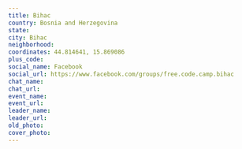 ```yaml
---
title: Bihac
country: Bosnia and Herzegovina
state: 
city: Bihac
neighborhood: 
coordinates: 44.814641, 15.869086
plus_code:
social_name: Facebook
social_url: https://www.facebook.com/groups/free.code.camp.bihac
chat_name:
chat_url:
event_name:
event_url:
leader_name:
leader_url:
old_photo: 
cover_photo:
---
```

